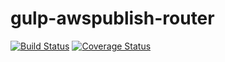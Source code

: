 # gulp-awspublish-router

[![Build Status](https://travis-ci.org/jussi-kalliokoski/gulp-awspublish-router.svg?branch=master)](https://travis-ci.org/jussi-kalliokoski/gulp-awspublish-router)
[![Coverage Status](https://img.shields.io/coveralls/jussi-kalliokoski/gulp-awspublish-router.svg)](https://coveralls.io/r/jussi-kalliokoski/gulp-awspublish-router)
